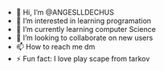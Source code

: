 - 👋 Hi, I’m @ANGESLLDECHUS
- 👀 I’m interested in learning programation
- 🌱 I’m currently learning computer Science
- 💞️ I’m looking to collaborate on new users
- 📫 How to reach me dm
- ⚡ Fun fact: I love play scape from tarkov

<!---
ANGESLLDECHUS/ANGESLLDECHUS is a ✨ special ✨ repository because its `README.md` (this file) appears on your GitHub profile.
You can click the Preview link to take a look at your changes.
--->

